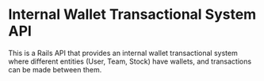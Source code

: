 # Internal Wallet Transactional System API
This is a Rails API that provides an internal wallet transactional system where different entities (User, Team, Stock) have wallets, and transactions can be made between them.
